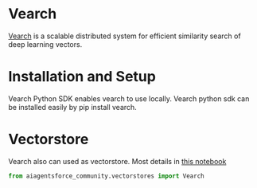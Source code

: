 # Vearch

[Vearch](https://github.com/vearch/vearch) is a scalable distributed system for efficient similarity search of deep learning vectors.

# Installation and Setup

Vearch Python SDK enables vearch to use locally. Vearch python sdk can be installed easily by pip install vearch.

# Vectorstore

Vearch also can used as vectorstore. Most details in [this notebook](/docs/integrations/vectorstores/vearch)

```python
from aiagentsforce_community.vectorstores import Vearch
```
